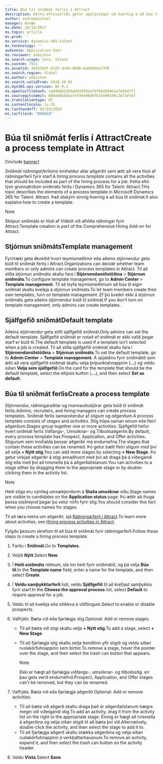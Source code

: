 ```yaml
---
title: Búa til sniðmát ferlis í Attract
description: Þetta efnisatriði gefur upplýsingar um hvernig á að búa til sniðmát ferlis í Attract.
author: andreabichsel
manager: AnnBe
ms.date: 10/15/2017
ms.topic: article
ms.prod: ''
ms.service: dynamics-365-talent
ms.technology: ''
audience: Application User
ms.reviewer: anbichse
ms.search.scope: Core, Talent
ms.custom: 7521
ms.assetid: 3b953d5f-6325-4c9e-8b9b-6ab0458a73f8
ms.search.region: Global
ms.author: anbichse
ms.search.validFrom: 2018-10-01
ms.dyn365.ops.version: AX 8.1
ms.openlocfilehash: ca04bb623b9ddd19f02efbf99289461a78ddd7f1
ms.sourcegitcommit: 608e68b603afef9eb98d8fb25e90109c2473ef87
ms.translationtype: HT
ms.contentlocale: is-IS
ms.lasthandoff: 03/19/2019
ms.locfileid: "856624"
---
```

# <a name="create-a-process-template-in-attract"></a><span data-ttu-id="a185f-103">Búa til sniðmát ferlis í Attract</span><span class="sxs-lookup"><span data-stu-id="a185f-103">Create a process template in Attract</span></span>

[!include [banner](includes/banner.md)]

<span data-ttu-id="a185f-104">*Sniðmát ráðningarferlisins* inniheldur allar aðgerðir sem ætti að vera hluti af ráðningarferli fyrir starf.</span><span class="sxs-lookup"><span data-stu-id="a185f-104">A *hiring process template* contains all the activities that should be included as part of the hiring process for a job.</span></span> <span data-ttu-id="a185f-105">Þetta efni lýsir grunnatriðum sniðmáts ferlis í Dynamics 365 for Talent: Attract.</span><span class="sxs-lookup"><span data-stu-id="a185f-105">This topic describes the elements of a process template in Microsoft Dynamics 365 for Talent: Attract.</span></span> <span data-ttu-id="a185f-106">Það útskýrir einnig hvernig á að búa til sniðmát.</span><span class="sxs-lookup"><span data-stu-id="a185f-106">It also explains how to create a template.</span></span>

> [!NOTE]
> <span data-ttu-id="a185f-107">Sköpun sniðmáts er hluti af Viðbót við alhliða ráðningar fyrir Attract.</span><span class="sxs-lookup"><span data-stu-id="a185f-107">Template creation is part of the Comprehensive Hiring Add-on for Attract.</span></span>

## <a name="template-management"></a><span data-ttu-id="a185f-108">Stjórnun sniðmáts</span><span class="sxs-lookup"><span data-stu-id="a185f-108">Template management</span></span>

<span data-ttu-id="a185f-109">Fyrirtæki geta ákveðið hvort teymismeðlimir eða aðeins stjórnendur geta búið til sniðmát ferlis í Attract.</span><span class="sxs-lookup"><span data-stu-id="a185f-109">Organizations can decide whether team members or only admins can create process templates in Attract.</span></span> <span data-ttu-id="a185f-110">Til að stilla stjórnun sniðmáts skaltu fara í **Stjórnendamiðstöðina** \> **Stjórnun sniðmáts**.</span><span class="sxs-lookup"><span data-stu-id="a185f-110">To configure template management, go to **Admin Center** \> **Template management**.</span></span> <span data-ttu-id="a185f-111">Til að leyfa teymismeðlimum að búa til eigin sniðmát skaltu kveikja á stjórnun sniðmáts.</span><span class="sxs-lookup"><span data-stu-id="a185f-111">To let team members create their own templates, turn on template management.</span></span> <span data-ttu-id="a185f-112">Ef þú kveikir ekki á stjórnun sniðmáts geta aðeins stjórnendur búið til sniðmát.</span><span class="sxs-lookup"><span data-stu-id="a185f-112">If you don't turn on template management, only admins can create templates.</span></span>

## <a name="default-template"></a><span data-ttu-id="a185f-113">Sjálfgefið sniðmát</span><span class="sxs-lookup"><span data-stu-id="a185f-113">Default template</span></span>

<span data-ttu-id="a185f-114">Aðeins stjórnendur geta stillt sjálfgefið sniðmát.</span><span class="sxs-lookup"><span data-stu-id="a185f-114">Only admins can set the default template.</span></span> <span data-ttu-id="a185f-115">Sjálfgefið sniðmát er notað ef sniðmát er ekki valið þegar starf er búið til.</span><span class="sxs-lookup"><span data-stu-id="a185f-115">The default template is used if a template isn't selected when a job is created.</span></span> <span data-ttu-id="a185f-116">Til að stilla sjálfgefið sniðmát skaltu fara í **Stjórnendamiðstöðina** \> **Stjórnun sniðmáts**.</span><span class="sxs-lookup"><span data-stu-id="a185f-116">To set the default template, go to **Admin Center** \> **Template management**.</span></span> <span data-ttu-id="a185f-117">Á spjaldinu fyrir sniðmátið sem ætti að vera sjálfgefið sniðmát skaltu velja þrípunktahnappinn (**...**) og veldu síðan **Velja sem sjálfgefið**.</span><span class="sxs-lookup"><span data-stu-id="a185f-117">On the card for the template that should be the default template, select the ellipsis button (**...**), and then select **Set as default**.</span></span>

## <a name="create-a-process-template"></a><span data-ttu-id="a185f-118">Búa til sniðmát ferlis</span><span class="sxs-lookup"><span data-stu-id="a185f-118">Create a process template</span></span>

<span data-ttu-id="a185f-119">Stjórnendur, ráðningaraðilar og mannauðsstjórar geta búið til sniðmát ferlis.</span><span class="sxs-lookup"><span data-stu-id="a185f-119">Admins, recruiters, and hiring managers can create process templates.</span></span> <span data-ttu-id="a185f-120">Sniðmát ferlis samanstendur af *stigum* og *aðgerðum*.</span><span class="sxs-lookup"><span data-stu-id="a185f-120">A process template consists of *stages* and *activities*.</span></span> <span data-ttu-id="a185f-121">Stig hópa saman einum eða fleiri aðgerðum.</span><span class="sxs-lookup"><span data-stu-id="a185f-121">Stages group together one or more activities.</span></span> <span data-ttu-id="a185f-122">Sjálfgefið hefur hvert sniðmát ferlis Viðfangs-, Umsóknar- og Tilboðsaðgerðir.</span><span class="sxs-lookup"><span data-stu-id="a185f-122">By default, every process template has Prospect, Application, and Offer activities.</span></span> <span data-ttu-id="a185f-123">Stigunum sem innihalda þessar aðgerðir má endurnefna.</span><span class="sxs-lookup"><span data-stu-id="a185f-123">The stages that contain these activities can be renamed.</span></span> <span data-ttu-id="a185f-124">Þú getur bætt fleiri stigum með því að velja **+ Nýtt stig**.</span><span class="sxs-lookup"><span data-stu-id="a185f-124">You can add more stages by selecting **+ New Stage**.</span></span> <span data-ttu-id="a185f-125">Þú getur virkjað aðgerðir á stigi annaðhvort með því að draga þá á viðeigandi stig eða með því að tvísmella þá á aðgerðalistanum.</span><span class="sxs-lookup"><span data-stu-id="a185f-125">You can activities to a stage either by dragging them to the appropriate stage or by double-clicking them in the activity list.</span></span>

> [!NOTE]
> <span data-ttu-id="a185f-126">Heiti stiga eru sýnileg umsækjendurm á **Staða umsóknar** síðu.</span><span class="sxs-lookup"><span data-stu-id="a185f-126">Stage names are visible to candidates on the **Application status** page.</span></span> <span data-ttu-id="a185f-127">Þú ættir að íhuga þessa staðreynd þegar þú velur nöfn fyrir stig.</span><span class="sxs-lookup"><span data-stu-id="a185f-127">You should consider this fact when you choose names for stages.</span></span>

<span data-ttu-id="a185f-128">Til að læra meira um aðgerðir, sjá [Ráðningarferli í Attract](./activities-attract.md).</span><span class="sxs-lookup"><span data-stu-id="a185f-128">To learn more about activities, see [Hiring process activities in Attract](./activities-attract.md).</span></span>

<span data-ttu-id="a185f-129">Fylgdu þessum skrefum til að búa til sniðmát fyrir ráðningarferli.</span><span class="sxs-lookup"><span data-stu-id="a185f-129">Follow these steps to create a hiring process template.</span></span>

1. <span data-ttu-id="a185f-130">Farðu í **Sniðmát**.</span><span class="sxs-lookup"><span data-stu-id="a185f-130">Go to **Templates**.</span></span>
2. <span data-ttu-id="a185f-131">Veljið **Nýtt**.</span><span class="sxs-lookup"><span data-stu-id="a185f-131">Select **New**.</span></span>
3. <span data-ttu-id="a185f-132">Í **Heiti sniðmáts** reitnum, slá inn heiti fyrir sniðmátið, og þá velja **Búa til**.</span><span class="sxs-lookup"><span data-stu-id="a185f-132">In the **Template name** field, enter a name for the template, and then select **Create**.</span></span>
4. <span data-ttu-id="a185f-133">Í **Veldu samþykktarferli** listi, veldu **Sjálfgefið** til að krefjast samþykkis fyrir starf.</span><span class="sxs-lookup"><span data-stu-id="a185f-133">In the **Choose the approval process** list, select **Default** to require approval for a job.</span></span>
5. <span data-ttu-id="a185f-134">Veldu til að kveikja eða slökkva á viðföngum.</span><span class="sxs-lookup"><span data-stu-id="a185f-134">Select to enable or disable prospects.</span></span>
6. <span data-ttu-id="a185f-135">Valfrjáls: Bæta við eða fjarlægja stig.</span><span class="sxs-lookup"><span data-stu-id="a185f-135">Optional: Add or remove stages.</span></span>

    - <span data-ttu-id="a185f-136">Til að bæta við stigi skaltu velja **+ Nýtt stig**.</span><span class="sxs-lookup"><span data-stu-id="a185f-136">To add a stage, select **+ New Stage**.</span></span>
    - <span data-ttu-id="a185f-137">Til að fjarlægja stig skaltu setja bendilinn yfir stigið og veldu síðan ruslakörfuhnappinn sem birtist.</span><span class="sxs-lookup"><span data-stu-id="a185f-137">To remove a stage, hover the pointer over the stage, and then select the trash can button that appears.</span></span>

        > [!NOTE]
        > <span data-ttu-id="a185f-138">Ekki er hægt að fjarlægja viðfangs-, umsóknar- og tilboðsstig. en þau geta verið endurnefnd.</span><span class="sxs-lookup"><span data-stu-id="a185f-138">Prospect, Application, and Offer stages can't be removed, but they can be renamed.</span></span>

7. <span data-ttu-id="a185f-139">Valfrjáls: Bæta við eða fjarlægja aðgerðir.</span><span class="sxs-lookup"><span data-stu-id="a185f-139">Optional: Add or remove activities.</span></span>

    - <span data-ttu-id="a185f-140">Til að bæta við aðgerð skaltu draga það úr aðgerðalistanum hægra megin við viðeigandi stig.</span><span class="sxs-lookup"><span data-stu-id="a185f-140">To add an activity, drag it from the activity list on the right to the appropriate stage.</span></span> <span data-ttu-id="a185f-141">Einnig er hægt að tvísmella á aðgerðina og velja síðan stigið til að bæta því við.</span><span class="sxs-lookup"><span data-stu-id="a185f-141">Alternatively, double-click the activity, and then select the stage to add it to.</span></span>
    - <span data-ttu-id="a185f-142">Til að fjarlægja aðgerð skaltu stækka aðgerðina og velja síðan ruslakörfuhnappinn á verkþáttarhausnum.</span><span class="sxs-lookup"><span data-stu-id="a185f-142">To remove an activity, expand it, and then select the trash can button on the activity header.</span></span>

8. <span data-ttu-id="a185f-143">Veldu **Vista**.</span><span class="sxs-lookup"><span data-stu-id="a185f-143">Select **Save**.</span></span>
